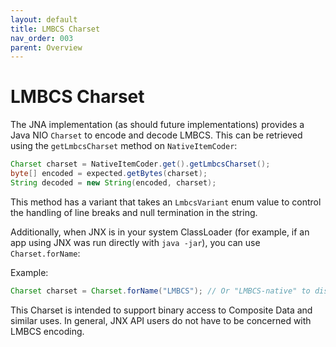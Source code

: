 ```yaml
---
layout: default
title: LMBCS Charset
nav_order: 003
parent: Overview
---
```

# LMBCS Charset

The JNA implementation (as should future implementations) provides a Java NIO `Charset` to encode and decode LMBCS. This can be retrieved using the `getLmbcsCharset` method on `NativeItemCoder`:

```java
Charset charset = NativeItemCoder.get().getLmbcsCharset();
byte[] encoded = expected.getBytes(charset);
String decoded = new String(encoded, charset);
```

This method has a variant that takes an `LmbcsVariant` enum value to control the handling of line breaks and null termination in the string.

Additionally, when JNX is in your system ClassLoader (for example, if an app using JNX was run directly with `java -jar`), you can use `Charset.forName`:

Example:

```java
Charset charset = Charset.forName("LMBCS"); // Or "LMBCS-native" to distinguish from ICU
```

This Charset is intended to support binary access to Composite Data and similar uses. In general, JNX API users do not have to be concerned with LMBCS encoding.

